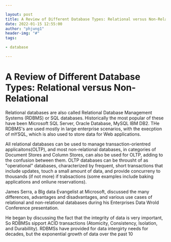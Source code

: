 ```yaml
---

layout: post
title: A Review of Different Database Types: Relational versus Non-Relational
date: 2022-01-15 12:55:00
author: "phjung1"
header-img: "#"
tags:

- database

---
```


# A Review of Different Database Types: Relational versus Non-Relational

Relational databases are also called Relational Database Management Systems (RDBMS) or SQL databases. Historically the most popular of these have been Microsoft SQL Server, Oracle Database, MySQL IBM DB2. THe RDBMS's are used mostly in large enterprise scenarios, with the execption of mYSQL, which is also used to store data for Web applications.



All relational databases can be used to manage transaction-orientred applicaitons(OLTP), and most non-relational databases, in categories of Document Stores and Column Stores, can also be used for OLTP, adding to the confusion between them. OLTP databases can be throusht of as "operational" databases, characterized by frequent, short transactions that include updates, touch a small amount of data, and provide concurreny to thousands (if not more) if trabsactions (some examples include baking applications and onliune reservations).



James Serra, a BIg data Evangelist at Microsoft, discussed the many differences, advantages and disadvantages, and various use cases of relational and non-relational databases during his Enterprises Data Wrold Conference presentation.



He began by discussing the fact that the integrity of data is very important, So RDBMSs sipport ACID transactions (Atomicity, Consistency, Isolation, and Durabillity). RDBMSs have provided for data intergirty needs for decades, but the exponential growth of data over the past 10 
